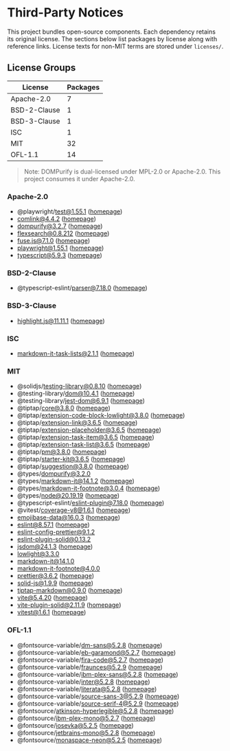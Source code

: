 # Third-Party Notices

This project bundles open-source components. Each dependency retains its original license. The sections below list packages by license along with reference links. License texts for non-MIT terms are stored under `licenses/`.

## License Groups
| License | Packages |
| --- | --- |
| Apache-2.0 | 7 |
| BSD-2-Clause | 1 |
| BSD-3-Clause | 1 |
| ISC | 1 |
| MIT | 32 |
| OFL-1.1 | 14 |

> Note: DOMPurify is dual-licensed under MPL-2.0 or Apache-2.0. This project consumes it under Apache-2.0.

### Apache-2.0

- @playwright/test@1.55.1 ([homepage](https://playwright.dev))
- comlink@4.4.2 ([homepage](https://github.com/GoogleChromeLabs/comlink.git))
- dompurify@3.2.7 ([homepage](https://github.com/cure53/DOMPurify))
- flexsearch@0.8.212 ([homepage](https://github.com/nextapps-de/flexsearch/))
- fuse.js@7.1.0 ([homepage](http://fusejs.io))
- playwright@1.55.1 ([homepage](https://playwright.dev))
- typescript@5.9.3 ([homepage](https://www.typescriptlang.org/))

### BSD-2-Clause

- @typescript-eslint/parser@7.18.0 ([homepage](https://typescript-eslint.io/packages/parser))

### BSD-3-Clause

- highlight.js@11.11.1 ([homepage](https://highlightjs.org/))

### ISC

- markdown-it-task-lists@2.1.1 ([homepage](https://github.com/revin/markdown-it-task-lists#readme))

### MIT

- @solidjs/testing-library@0.8.10 ([homepage](https://github.com/solidjs/solid-testing-library#readme))
- @testing-library/dom@10.4.1 ([homepage](https://github.com/testing-library/dom-testing-library#readme))
- @testing-library/jest-dom@6.9.1 ([homepage](https://github.com/testing-library/jest-dom#readme))
- @tiptap/core@3.8.0 ([homepage](https://tiptap.dev))
- @tiptap/extension-code-block-lowlight@3.8.0 ([homepage](https://tiptap.dev))
- @tiptap/extension-link@3.6.5 ([homepage](https://tiptap.dev))
- @tiptap/extension-placeholder@3.6.5 ([homepage](https://tiptap.dev))
- @tiptap/extension-task-item@3.6.5 ([homepage](https://tiptap.dev))
- @tiptap/extension-task-list@3.6.5 ([homepage](https://tiptap.dev))
- @tiptap/pm@3.8.0 ([homepage](https://tiptap.dev))
- @tiptap/starter-kit@3.6.5 ([homepage](https://tiptap.dev))
- @tiptap/suggestion@3.8.0 ([homepage](https://tiptap.dev))
- @types/dompurify@3.2.0
- @types/markdown-it@14.1.2 ([homepage](https://github.com/DefinitelyTyped/DefinitelyTyped/tree/master/types/markdown-it))
- @types/markdown-it-footnote@3.0.4 ([homepage](https://github.com/DefinitelyTyped/DefinitelyTyped/tree/master/types/markdown-it-footnote))
- @types/node@20.19.19 ([homepage](https://github.com/DefinitelyTyped/DefinitelyTyped/tree/master/types/node))
- @typescript-eslint/eslint-plugin@7.18.0 ([homepage](https://typescript-eslint.io/packages/eslint-plugin))
- @vitest/coverage-v8@1.6.1 ([homepage](https://github.com/vitest-dev/vitest/tree/main/packages/coverage-v8#readme))
- emojibase-data@16.0.3 ([homepage](git@github.com:milesj/emojibase.git))
- eslint@8.57.1 ([homepage](https://eslint.org))
- eslint-config-prettier@9.1.2
- eslint-plugin-solid@0.13.2
- jsdom@24.1.3 ([homepage](https://github.com/jsdom/jsdom.git))
- lowlight@3.3.0
- markdown-it@14.1.0
- markdown-it-footnote@4.0.0
- prettier@3.6.2 ([homepage](https://prettier.io))
- solid-js@1.9.9 ([homepage](https://solidjs.com))
- tiptap-markdown@0.9.0 ([homepage](https://github.com/aguingand/tiptap-markdown.git))
- vite@5.4.20 ([homepage](https://vite.dev))
- vite-plugin-solid@2.11.9 ([homepage](https://github.com/solidjs/vite-plugin-solid#readme))
- vitest@1.6.1 ([homepage](https://github.com/vitest-dev/vitest#readme))

### OFL-1.1

- @fontsource-variable/dm-sans@5.2.8 ([homepage](https://fontsource.org/fonts/dm-sans))
- @fontsource-variable/eb-garamond@5.2.7 ([homepage](https://fontsource.org/fonts/eb-garamond))
- @fontsource-variable/fira-code@5.2.7 ([homepage](https://fontsource.org/fonts/fira-code))
- @fontsource-variable/fraunces@5.2.9 ([homepage](https://fontsource.org/fonts/fraunces))
- @fontsource-variable/ibm-plex-sans@5.2.8 ([homepage](https://fontsource.org/fonts/ibm-plex-sans))
- @fontsource-variable/inter@5.2.8 ([homepage](https://fontsource.org/fonts/inter))
- @fontsource-variable/literata@5.2.8 ([homepage](https://fontsource.org/fonts/literata))
- @fontsource-variable/source-sans-3@5.2.9 ([homepage](https://fontsource.org/fonts/source-sans-3))
- @fontsource-variable/source-serif-4@5.2.9 ([homepage](https://fontsource.org/fonts/source-serif-4))
- @fontsource/atkinson-hyperlegible@5.2.8 ([homepage](https://fontsource.org/fonts/atkinson-hyperlegible))
- @fontsource/ibm-plex-mono@5.2.7 ([homepage](https://fontsource.org/fonts/ibm-plex-mono))
- @fontsource/iosevka@5.2.5 ([homepage](https://fontsource.org/fonts/iosevka))
- @fontsource/jetbrains-mono@5.2.8 ([homepage](https://fontsource.org/fonts/jetbrains-mono))
- @fontsource/monaspace-neon@5.2.5 ([homepage](https://fontsource.org/fonts/monaspace-neon))
